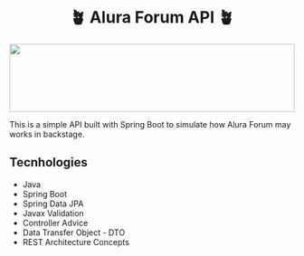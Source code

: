 <h1 align="center">🪴 Alura Forum API 🪴</h1>

<img src="https://64.media.tumblr.com/47b36822fce08a19e48c9f918403f4db/tumblr_omvjdm4AcD1w6mwsfo10_500.png" height="120" width="100%" object-fit="cover" />

This is a simple API built with Spring Boot to simulate how Alura Forum may works in backstage.

## Tecnhologies

- Java
- Spring Boot
- Spring Data JPA
- Javax Validation
- Controller Advice
- Data Transfer Object - DTO
- REST Architecture Concepts
